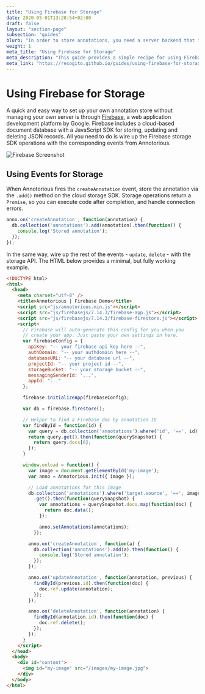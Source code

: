 ```yaml
---
title: "Using Firebase for Storage"
date: 2020-05-01T13:28:54+02:00
draft: false
layout: "section-page"
subsection: "guides"
blurb: "In order to store annotations, you need a server backend that is able to handle W3C Web Annotations. This guide provides a simple recipe for using Firebase, an online cloud storage service by Google, as your personal annotation server."
weight: 1
meta_title: "Using Firebase for Storage"
meta_description: "This guide provides a simple recipe for using Firebase, an online cloud storage service by Google, as your personal annotation server"
meta_link: "https://recogito.github.io/guides/using-firebase-for-storage"
---
```


# Using Firebase for Storage

A quick and easy way to set up your own annotation store without managing your own server is 
through [Firebase](https://firebase.google.com/), a web application development platform by Google.
Firebase includes a cloud-based document database with a JavaScript SDK for storing, updating and 
deleting JSON records. All you need to do is wire up the Firebase storage SDK operations with the corresponding events from Annotorious.

![Firebase Screenshot](/images/guides/firebase.png)
 
## Using Events for Storage 

When Annotorious fires the `createAnnotation` event, store the annotation via the `.add()` 
method on the cloud storage SDK. Storage operations return a `Promise`, so you can execute
code after completion, and handle connection errors.

```javascript
anno.on('createAnnotation', function(annotation) {
  db.collection('annotations').add(annotation).then(function() {
    console.log('Stored annotation');
  });
});
```

In the same way, wire up the rest of the events - `update`, `delete` - with the storage API. The
HTML below provides a minimal, but fully working example.

```html
<!DOCTYPE html>
<html>
  <head>
    <meta charset="utf-8" />
    <title>Annotorious | Firebase Demo</title>
    <script src="js/annotorious.min.js"></script>
    <script src="js/firebasejs/7.14.3/firebase-app.js"></script>
    <script src="js/firebasejs/7.14.3/firebase-firestore.js"></script>
    <script>
      // Firebase will auto-generate this config for you when you 
      // create your app. Just paste your own settings in here.
      var firebaseConfig = {
        apiKey: "-- your firebase api key here --",
        authDomain: "-- your authdomain here --",
        databaseURL: "-- your database url --",
        projectId: "-- your project id --",
        storageBucket: "-- your storage bucket --",
        messagingSenderId: "...",
        appId: "..."
      };

      firebase.initializeApp(firebaseConfig);

      var db = firebase.firestore();

      // Helper to find a Firebase doc by annotation ID
      var findById = function(id) {
        var query = db.collection('annotations').where('id', '==', id);
        return query.get().then(function(querySnapshot) {
          return query.docs[0];
        });
      }

      window.onload = function() {
        var image = document.getElementById('my-image');
        var anno = Annotorious.init({ image });

        // Load annotations for this image
        db.collection('annotations').where('target.source', '==', image.src)
          .get().then(function(querySnapshot) {
            var annotations = querySnapshot.docs.map(function(doc) { 
              return doc.data(); 
            });

            anno.setAnnotations(annotations);
          });

        anno.on('createAnnotation', function(a) {
          db.collection('annotations').add(a).then(function() {
            console.log('Stored annotation');
          });
        });

        anno.on('updateAnnotation', function(annotation, previous) {
          findById(previous.id).then(function(doc) {
            doc.ref.update(annotation);
          });
        });

        anno.on('deleteAnnotation', function(annotation) {
          findById(annotation.id).then(function(doc) {
            doc.ref.delete();
          });
        });
      }
    </script>
  </head>
  <body>
    <div id="content">      
      <img id="my-image" src="/images/my-image.jpg">
    </div>
  </body>
</html>
```